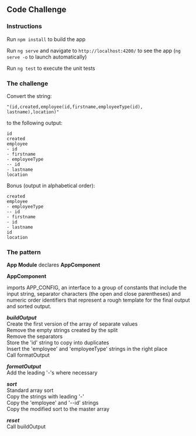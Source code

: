 ## Code Challenge

### Instructions
Run `npm install` to build the app

Run `ng serve` and navigate to `http://localhost:4200/` to see the app (`ng serve -o` to launch automatically) 

Run `ng test` to execute the unit tests

### The challenge
Convert the string:
```
"(id,created,employee(id,firstname,employeeType(id), lastname),location)" 
```
to the following output:
```
id
created
employee
- id
- firstname
- employeeType
-- id
- lastname
location
```
Bonus (output in alphabetical order):
```
created
employee
- employeeType
-- id
- firstname
- id
- lastname
id
location
```
### The pattern
**App Module** declares **AppComponent**

**AppComponent** 

imports APP_CONFIG, an interface to a group of constants that include the input string, separator characters (the open and close parentheses) and numeric order identifiers that represent a rough template for the final output and sorted output.

***buildOutput***  
Create the first version of the array of separate values  
Remove the empty strings created by the split  
Remove the separators  
Store the 'id' string to copy into duplicates  
Insert the 'employee' and 'employeeType' strings in the right place  
Call formatOutput

***formatOutput***  
Add the leading '-'s where necessary

***sort***  
Standard array sort  
Copy the strings with leading '-'  
Copy the 'employee' and '--id' strings  
Copy the modified sort to the master array  

***reset***    
Call buildOutput






 


